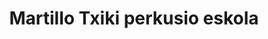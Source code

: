 ---
title : "Martillo Txiki perkusio eskola"
# full screen navigation
first_name : ""
last_name : "Igor De Castro"
bg_image : "images/backgrounds/igor-drumming.jpg"
# animated text loop
occupations:
- "Baterijole profesionala"
- "Hezitzailea"
- "Gogotsua"

# slider background image loop
slider_images:
- "images/slider/slider-1.jpg"
- "images/slider/slider-2.jpg"
- "images/slider/slider-3.jpg"

# button
button:
  enable : true
  label : "Kontaktatu"
  link : "#contact"


# custom style
custom_class: "" 
custom_attributes: "" 
custom_css: ""

---